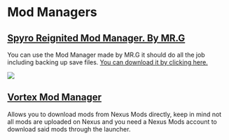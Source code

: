 # Mod Managers

## [Spyro Reignited Mod Manager. By MR.G](https://github.com/MrG-bit/SpyroReignitedModManager/releases/latest)

You can use the Mod Manager made by MR.G it should do all the job including backing up save files. [You can download it by clicking here.](https://github.com/MrG-bit/SpyroReignitedModManager/releases/latest)

![](https://github.com/MrG-bit/SpyroReignitedModManager/raw/master/SpyroMMScreenshot.png)

## [Vortex Mod Manager](https://www.nexusmods.com/about/vortex/)

Allows you to download mods from Nexus Mods directly, keep in mind not all mods are uploaded on Nexus and you need a Nexus Mods account to download said mods through the launcher. 
